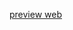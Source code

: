 [preview web](https://rrsfira.github.io/5ABE_ONTI_Barterin_Universitas-Pembangunan-Nasional-Veteran-Jawa-Timur/)
